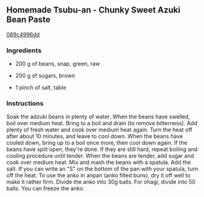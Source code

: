 ## Homemade Tsubu-an - Chunky Sweet Azuki Bean Paste

[089c4996dd](https://cookpad.com/us/recipes/143833-homemade-tsubu-an-chunky-sweet-azuki-bean-paste)

### Ingredients

 - 200 g of beans, snap, green, raw

 - 200 g of sugars, brown

 - 1 pinch of salt, table

### Instructions

Soak the adzuki beans in plenty of water. When the beans have swelled, boil over medium heat. Bring to a boil and drain (to remove bitterness). Add plenty of fresh water and cook over medium heat again. Turn the heat off after about 10 minutes, and leave to cool down. When the beans have cooled down, bring up to a boil once more, then cool down again. If the beans have split open, they're done. If they are still hard, repeat boiling and cooling procedure until tender. When the beans are tender, add sugar and cook over medium heat. Mix and mash the beans with a spatula. Add the salt. If you can write an "S" on the bottom of the pan with your spatula, turn off the heat. To use the anko in anpan (anko filled buns), dry it off well to make it rather firm. Divide the anko into 30g balls. For ohagi, divide into 50 balls. You can freeze the anko.